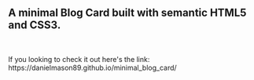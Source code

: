 ## A minimal Blog Card built with semantic HTML5 and CSS3.
<br/>
<p>If you looking to check it out here's the link: https://danielmason89.github.io/minimal_blog_card/</p>
